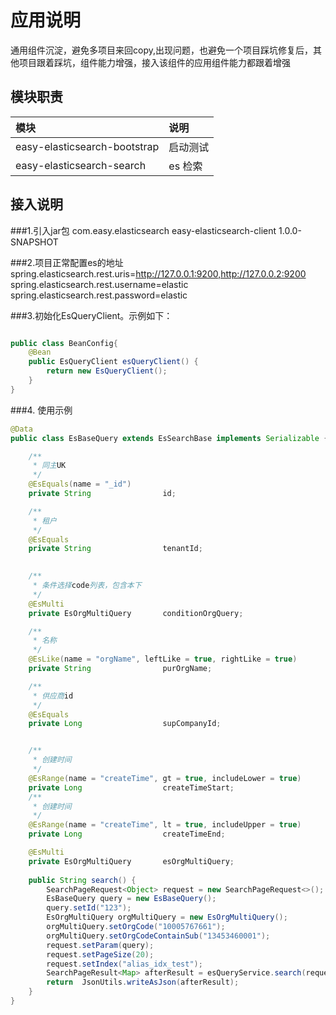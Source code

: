 # 应用说明
通用组件沉淀，避免多项目来回copy,出现问题，也避免一个项目踩坑修复后，其他项目跟着踩坑，组件能力增强，接入该组件的应用组件能力都跟着增强

## 模块职责

| 模块                              | 说明    |
|:--------------------------------|:------|
| easy-elasticsearch-bootstrap    | 启动测试  |
| easy-elasticsearch-search       | es 检索 |

## 接入说明
###1.引入jar包
<dependency>
<groupId>com.easy.elasticsearch</groupId>
<artifactId>easy-elasticsearch-client</artifactId>
<version>1.0.0-SNAPSHOT</version>
</dependency>

###2.项目正常配置es的地址
spring.elasticsearch.rest.uris=http://127.0.0.1:9200,http://127.0.0.2:9200
spring.elasticsearch.rest.username=elastic
spring.elasticsearch.rest.password=elastic

###3.初始化EsQueryClient。示例如下：
```java

public class BeanConfig{
    @Bean
    public EsQueryClient esQueryClient() {
        return new EsQueryClient();
    } 
}

```
###4. 使用示例
```java
@Data
public class EsBaseQuery extends EsSearchBase implements Serializable {

    /**
     * 同主UK
     */
    @EsEquals(name = "_id")
    private String                id;

    /**
     * 租户
     */
    @EsEquals
    private String                tenantId;
    

    /**
     * 条件选择code列表，包含本下
     */
    @EsMulti
    private EsOrgMultiQuery       conditionOrgQuery;

    /**
     * 名称
     */
    @EsLike(name = "orgName", leftLike = true, rightLike = true)
    private String                purOrgName;

    /**
     * 供应商id
     */
    @EsEquals
    private Long                  supCompanyId;


    /**
     * 创建时间
     */
    @EsRange(name = "createTime", gt = true, includeLower = true)
    private Long                  createTimeStart;
    /**
     * 创建时间
     */
    @EsRange(name = "createTime", lt = true, includeUpper = true)
    private Long                  createTimeEnd;

    @EsMulti
    private EsOrgMultiQuery       esOrgMultiQuery;
    
    public String search() {
        SearchPageRequest<Object> request = new SearchPageRequest<>();
        EsBaseQuery query = new EsBaseQuery();
        query.setId("123");
        EsOrgMultiQuery orgMultiQuery = new EsOrgMultiQuery();
        orgMultiQuery.setOrgCode("10005767661");
        orgMultiQuery.setOrgCodeContainSub("13453460001");
        request.setParam(query);
        request.setPageSize(20);
        request.setIndex("alias_idx_test");
        SearchPageResult<Map> afterResult = esQueryService.search(request, Map.class);
        return  JsonUtils.writeAsJson(afterResult);
    }
}
```
